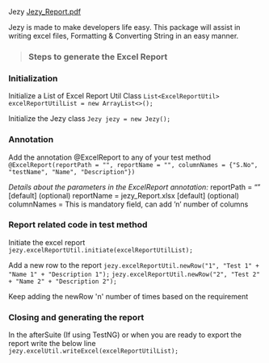 Jezy [Jezy_Report.pdf](https://github.com/g-nxt/jezy/files/7894997/Jezy_Report.pdf)

Jezy is made to make developers life easy. This package will assist in writing excel files, Formatting & Converting String in an easy manner.

> ### **Steps to generate the Excel Report**

### **Initialization**

Initialize a List of Excel Report Util Class
`List<ExcelReportUtil> excelReportUtilList = new ArrayList<>();`

Initialize the Jezy class
`Jezy jezy = new Jezy();`

### **Annotation**

Add the annotation @ExcelReport to any of your test method
`@ExcelReport(reportPath = "", reportName = "", columnNames = {"S.No", "testName", "Name", "Description"})`

_Details about the parameters in the ExcelReport annotation:_
reportPath = “” [default] (optional)
reportName = jezy_Report.xlsx [default] (optional)
columnNames = This is mandatory field, can add ’n’ number of columns

### **Report related code in test method**

Initiate the excel report
`jezy.excelReportUtil.initiate(excelReportUtilList);`

Add a new row to the report
`jezy.excelReportUtil.newRow("1", "Test 1" + "Name 1" + "Description 1");`
`jezy.excelReportUtil.newRow("2", "Test 2" + "Name 2" + "Description 2");`

Keep adding the newRow 'n' number of times based on the requirement

### **Closing and generating the report**
In the afterSuite (If using TestNG) or when you are ready to export the report write the below line
`jezy.excelUtil.writeExcel(excelReportUtilList);`

